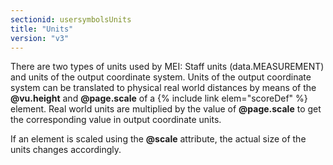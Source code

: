 ```yaml
---
sectionid: usersymbolsUnits
title: "Units"
version: "v3"
---
```


There are two types of units used by MEI: Staff units (data.MEASUREMENT) and units of the output coordinate system. Units of the output coordinate system can be translated to physical real world distances by means of the **@vu.height** and **@page.scale** of a {% include link elem="scoreDef" %} element. Real world units are multiplied by the value of **@page.scale** to get the corresponding value in output coordinate units.

If an element is scaled using the **@scale** attribute, the actual size of the units changes accordingly.
